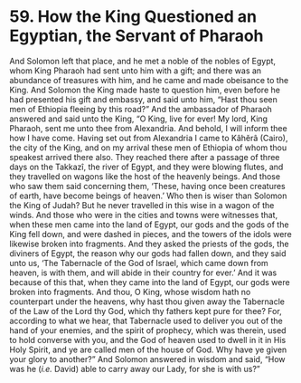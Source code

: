 # 59. How the King Questioned an Egyptian, the Servant of Pharaoh

And Solomon left that place, and he met a noble of the nobles of Egypt, whom King Pharaoh had sent unto him with a gift; and there was an abundance of treasures with him, and he came and made obeisance to the King. And Solomon the King made haste to question him, even before he had presented his gift and embassy, and said unto him, “Hast thou seen men of Ethiopia fleeing by this road?” And the ambassador of Pharaoh answered and said unto the King, “O King, live for ever! My lord, King Pharaoh, sent me unto thee from Alexandria. And behold, I will inform thee how I have come. Having set out from Alexandria I came to Kâhĕrâ (Cairo), the city of the King, and on my arrival these men of Ethiopia of whom thou speakest arrived there also. They reached there after a passage of three days on the Takkazî, the river of Egypt, and they were blowing flutes, and they travelled on wagons like the host of the heavenly beings. And those who saw them said concerning them, ‘These, having once been creatures of earth, have become beings of heaven.’ Who then is wiser than Solomon the King of Judah? But he never travelled in this wise in a wagon of the winds. And those who were in the cities and towns were witnesses that, when these men came into the land of Egypt, our gods and the gods of the King fell down, and were dashed in pieces, and the towers of the idols were likewise broken into fragments. And they asked the priests of the gods, the diviners of Egypt, the reason why our gods had fallen down, and they said unto us, ‘The Tabernacle of the God of Israel, which came down from heaven, is with them, and will abide in their country for ever.’ And it was because of this that, when they came into the land of Egypt, our gods were broken into fragments. And thou, O King, whose wisdom hath no counterpart under the heavens, why hast thou given away the Tabernacle of the Law of the Lord thy God, which thy fathers kept pure for thee? For, according to what we hear, that Tabernacle used to deliver you out of the hand of your enemies, and the spirit of prophecy, which was therein, used to hold converse with you, and the God of heaven used to dwell in it in His Holy Spirit, and ye are called men of the house of God. Why have ye given your glory to another?” And Solomon answered in wisdom and said, “How was he (*i.e.* David) able to carry away our Lady, for she is with us?”

